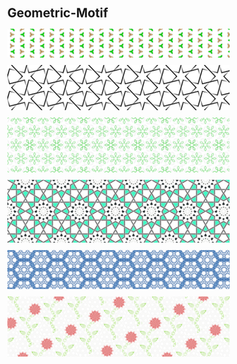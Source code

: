 # Geometric-Motif

![![trefoil](trefoil.html)](trefoil.png)

![](starcover.png)

![](snowflake.png)

![](stones.png)

![](starring.png)

![![full screen](https://jazzyjackson.github.io/Geometric-Motif/roses.html)](roses.png)

